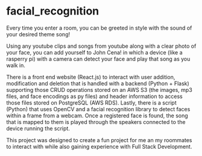 # facial_recognition

Every time you enter a room, you can be greeted in style with the sound of your desired theme song! 

Using any youtube clips and songs from youtube along with a clear photo of your face, 
you can add yourself to John Cena! in which a device (like a rasperry pi) with a camera 
can detect your face and play that song as you walk in. 

There is a front end website (React.js) to interact with user addition, modification and deletion that 
is handled with a backend (Python + Flask) supporting those CRUD operations stored on an 
AWS S3 (the images, mp3 files, and face encodings as py files) and header information to access those
files stored on PostgreSQL (AWS RDS). Lastly, there is a script (Python) that uses OpenCV and a 
facial recognition library to detect faces within a frame from a webcam. Once a registered face is found, 
the song that is mapped to them is played through the speakers connected to the device running the script. 

This project was designed to create a fun project for me an my roommates to interact with while also 
gaining experience with Full Stack Development. 








